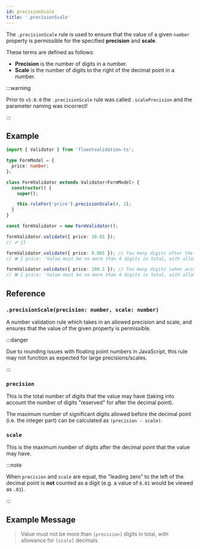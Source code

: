 ```yaml
---
id: precisionScale
title: '.precisionScale'
---
```


The `.precisionScale` rule is used to ensure that the value of a given `number` property is permissible for the specified **precision** and **scale**.

These terms are defined as follows:

- **Precision** is the number of digits in a number.
- **Scale** is the number of digits to the right of the decimal point in a number.

:::warning

Prior to `v5.0.0` the `.precisionScale` rule was called `.scalePrecision` and the parameter naming was incorrect!

:::

## Example

```typescript
import { Validator } from 'fluentvalidation-ts';

type FormModel = {
  price: number;
};

class FormValidator extends Validator<FormModel> {
  constructor() {
    super();

    this.ruleFor('price').precisionScale(4, 2);
  }
}

const formValidator = new FormValidator();

formValidator.validate({ price: 10.01 });
// ✔ {}

formValidator.validate({ price: 0.001 }); // Too many digits after the decimal point
// ❌ { price: 'Value must be no more than 4 digits in total, with allowance for 2 decimals' }

formValidator.validate({ price: 100.1 }); // Too many digits (when accounting for reserved digits after the decimal point)
// ❌ { price: 'Value must be no more than 4 digits in total, with allowance for 2 decimals' }
```

## Reference

### `.precisionScale(precision: number, scale: number)`

A number validation rule which takes in an allowed precision and scale, and ensures that the value of the given property is permissible.

:::danger

Due to rounding issues with floating point numbers in JavaScript, this rule may not function as expected for large precisions/scales.

:::

### `precision`

This is the total number of digits that the value may have (taking into account the number of digits "reserved" for after the decimal point).

The maximum number of significant digits allowed before the decimal point (i.e. the integer part) can be calculated as `(precision - scale)`.

### `scale`

This is the maximum number of digits after the decimal point that the value may have.

:::note

When `precision` and `scale` are equal, the "leading zero" to the left of the decimal point is **not** counted as a digit (e.g. a value of `0.01` would be viewed as `.01`).

:::

## Example Message

> Value must not be more than `[precision]` digits in total, with allowance for `[scale]` decimals
